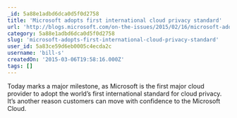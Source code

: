 ```yaml
---
_id: 5a88e1adbd6dca0d5f0d2758
title: 'Microsoft adopts first international cloud privacy standard'
url: 'http://blogs.microsoft.com/on-the-issues/2015/02/16/microsoft-adopts-first-international-cloud-privacy-standard/'
category: 5a88e1adbd6dca0d5f0d2758
slug: 'microsoft-adopts-first-international-cloud-privacy-standard'
user_id: 5a83ce59d6eb0005c4ecda2c
username: 'bill-s'
createdOn: '2015-03-06T19:58:16.000Z'
tags: []
---
```


Today marks a major milestone, as Microsoft is the first major cloud provider to adopt the world’s first international standard for cloud privacy. It’s another reason customers can move with confidence to the Microsoft Cloud.
